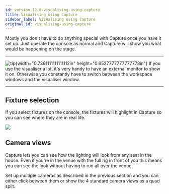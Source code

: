 ```yaml
---
id: version-12.0-visualising-using-capture
title: Visualising using Capture
sidebar_label: Visualising using Capture
original_id: visualising-using-capture
---
```


Mostly you don't have to do anything special with Capture once you have
it set up. Just operate the console as normal and Capture will show you
what would be happening on the stage.

  -------------------------------------------------------------------------------------------- ----------------------------------------------------------------------------------------------------------------------------------------------------------------------------------------------
  ![tip](/docs/images/image7.png){width="0.7361111111111112in" height="0.6527777777777778in"}   If you use the visualiser a lot, it's very handy to have an external monitor to show it on. Otherwise you constantly have to switch between the workspace windows and the visualiser window.
  -------------------------------------------------------------------------------------------- ----------------------------------------------------------------------------------------------------------------------------------------------------------------------------------------------

Fixture selection
-----------------

If you select fixtures on the console, the fixtures will highlight in
Capture so you can see where they are in real life.

![](/docs/images/image270.png)

Camera views
------------

Capture lets you can see how the lighting will look from any seat in the
house. Even if you're in the venue with the full rig in front of you
this means you can see the look without having to run all over the
venue.

Set up multiple cameras as described in the previous section and you can
either click between them or show the 4 standard camera views as a quad
split.


